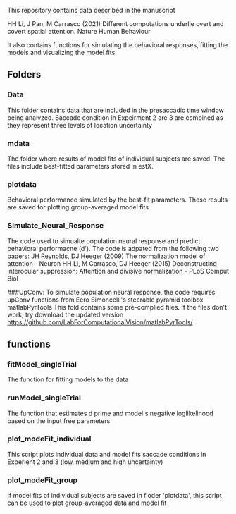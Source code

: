 This repository contains data described in the manuscript

HH Li, J Pan, M Carrasco (2021) Different computations underlie overt and covert spatial attention. Nature Human Behaviour

It also contains functions for simulating the behavioral responses, fitting the models and visualizing the model fits.

## Folders

### Data
This folder contains data that are included in the presaccadic time window being analyzed.
Saccade condition in Expeirment 2 are 3 are combined as they represent three levels of location uncertainty
### mdata
The folder where results of model fits of individual subjects are saved. The files include best-fitted parameters stored in estX.
### plotdata 
Behavioral performance simulated by the best-fit parameters. These results are saved for plotting group-averaged model fits
### Simulate_Neural_Response
The code used to simualte population neural response and predict behavioral performacne (d'). 
The code is adpated from the following two papers:
JH Reynolds, DJ Heeger (2009) The normalization model of attention - Neuron
HH Li, M Carrasco, DJ Heeger (2015) Deconstructing interocular suppression: Attention and divisive normalization - PLoS Comput Biol

###UpConv: To simulate population neural response, the code requires upConv functions from Eero Simoncelli's steerable pyramid toolbox matlabPyrTools
This fold contains some pre-complied files. If the files don't work, try download the updated version
https://github.com/LabForComputationalVision/matlabPyrTools/

## functions
### fitModel_singleTrial
The function for fitting models to the data
### runModel_singleTrial
The function that estimates d prime and model's negative loglikelihood based on the input free parameters
### plot_modeFit_individual
This script plots individual data and model fits saccade conditions in Experient 2 and 3 (low, medium and high uncertainty)
### plot_modeFit_group
If model fits of individual subjects are saved in floder 'plotdata', this script can be used to plot group-averaged data and model fit
